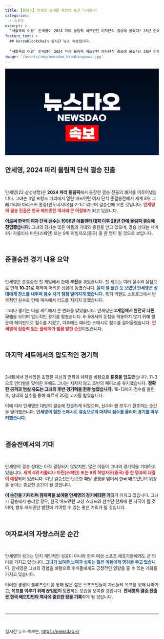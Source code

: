 ```yaml
---
title: [올림픽] 안세영 금메달 확정의 순간 다가온다!
categories:
  - 스포츠
excerpt: >
  ‘셔틀콕의 여왕’ 안세영이 2024 파리 올림픽 배드민턴 여자단식 결승에 올랐다! 28년 만에 한국 선수가 결승에 진출하며, 다음 상대는 스페인과 중국의 강자. 긴장감 넘치는 결승전에서 그녀의 역대급 활약을 기대해보자!
feature_text: >
  ## koreablockchain 실시간 뉴스 속보입니다.

  ‘셔틀콕의 여왕’ 안세영이 2024 파리 올림픽 배드민턴 여자단식 결승에 올랐다! 28년 만에 한국 선수가 결승에 진출하며, 다음 상대는 스페인과 중국의 강자. 긴장감 넘치는 결승전에서 그녀의 역대급 활약을 기대해보자!
image: '/assets/img/newsdao_breakingnews.jpg'
---
```


<p><img src="/assets/img/newsdao_breakingnews.jpg" alt="koreablockchain 속보" /></p>

<h2 data-ke-size="size26">안세영, 2024 파리 올림픽 단식 결승 진출</h2>

<p data-ke-size="size16">&nbsp;</p>

<p>안세영(22·삼성생명)은 <strong>2024 파리 올림픽</strong>에서 웅장한 결승 진출의 쾌거를 이루어냈습니다. 그녀는 4일 프랑스 파리에서 열린 배드민턴 여자 단식 준결승전에서 세계 8위 그레고리아 마리스카 툰중(인도네시아)을 2-1로 꺾으며 결승전에 오른 것입니다. <b><span style="color: #ee2323;">안세영의 결승 진출은 한국 배드민턴 역사에 큰 이정표</span></b>가 되고 있습니다. </p>

<p><b><span style="background-color: #21538527;">이로써 한국의 여자 단식 선수는 1996년 애틀랜타 대회 이후 28년 만에 올림픽 결승에 진입했습니다.</span></b> 그녀의 경기는 많은 이들의 기대와 응원을 받고 있으며, 결승 상대는 세계 4위 카롤리나 마린(스페인) 또는 9위 허빙자오(중국) 중 한 명이 될 것으로 보입니다. </p>

<p data-ke-size="size16">&nbsp;</p>

<h2 data-ke-size="size26">준결승전 경기 내용 요약</h2>

<p data-ke-size="size16">&nbsp;</p>

<p>안세영은 준결승전 첫 게임에서 한때 <strong>부진</strong>을 겪었습니다. 첫 세트는 여러 실수와 실점으로 인해 <strong>10-21</strong>로 패하며 어려운 상황에 놓였습니다. <b><span style="color: #1a5490;">몸이 덜 풀린 듯 보였던 안세영은 상대에게 찬스를 내주며 점수 차가 점점 벌어지게 했습니다.</span></b> 특히 백핸드 스트로크에서 반복적인 실수로 인해 계속해서 리드를 지키지 못했습니다. </p>

<p>그러나 경기는 다음 세트에서 큰 변화를 맞았습니다. 안세영은 <strong>2게임에서 완전히 다른 모습</strong>을 보이며 압도적인 경기를 펼쳤습니다. 6-5에서의 동점을 허용하지 않기 위해 행운의 헤어핀으로 점수를 지켰고, 이후에는 예리한 스매시로 점수를 끌어올렸습니다. <b><span style="color: #ee2323;">안세영의 집중력 있는 플레이가 빛을 발한 순간</span></b>이었습니다.</p>

<p data-ke-size="size16">&nbsp;</p>

<h2 data-ke-size="size26">마지막 세트에서의 압도적인 경기력</h2>

<p data-ke-size="size16">&nbsp;</p>

<p>3세트에서 안세영은 조정된 자신의 전략과 체력을 바탕으로 <strong>툰중을 압도</strong>했습니다. 11-3으로 인터벌을 맞이한 후에도 그녀는 지치지 않고 초반의 페이스를 유지했습니다. <b><span style="background-color: #21538527;">정확한 공격과 범실 유도는 그녀의 후반 경기력을 한층 높였습니다.</span></b> 18-13까지 점수를 올린 후, 상대의 실수를 통해 빠르게 20점 고지를 밟았습니다. </p>

<p>이에 따라 안세영은 대망의 결승에 진출하게 되었으며, 선수와 팬 모두가 환호하는 순간을 맞이했습니다. <b><span style="color: #1a5490;">안세영의 힘찬 스매시로 결승으로의 마지막 점수를 올리며 경기를 마무리했습니다.</span></b> </p>

<p data-ke-size="size16">&nbsp;</p>

<h2 data-ke-size="size26">결승전에서의 기대</h2>

<p data-ke-size="size16">&nbsp;</p>

<p>안세영의 결승 상대는 아직 결정되지 않았지만, 많은 이들이 그녀의 경기력을 기대하고 있습니다. <b><span style="color: #ee2323;">세계 4위 카롤리나 마린(스페인) 또는 9위 허빙자오(중국) 중 한 명과의 대결이 예정</span></b>되어 있습니다. 이번 결승전은 단순한 메달 경쟁을 넘어서 한국 배드민턴의 위상을 높이는 중요한 순간이 될 것입니다. </p>

<p><b><span style="background-color: #21538527;">이 순간을 기다리며 잠재력을 보여줄 안세영의 경기에대한 기대</span></b>가 커지고 있습니다. 그녀가 결승에서 승리할 경우, 한국 배드민턴 코칭 스태프와 선수단 전체에 큰 자극이 될 것이며, 향후 배드민턴 발전에 기여할 수 있는 좋은 기회가 될 것입니다.</p>

<p data-ke-size="size16">&nbsp;</p>

<h2 data-ke-size="size26">여자로서의 자랑스러운 순간</h2>

<p data-ke-size="size16">&nbsp;</p>

<p>안세영의 성과는 단지 개인적인 성공이 아니라 한국 여성 스포츠 애호가들에게도 큰 의미를 가지고 있습니다. <b><span style="color: #1a5490;">그녀가 보여준 노력과 성취는 많은 이들에게 영감을 주고 있습니다.</span></b> 안세영은 그녀의 경험을 바탕으로 후배들에게도 긍정적인 영향을 줄 수 있는 기회를 가지고 있습니다. </p>

<p>이러한 경쟁의 블루프린트를 통해 많은 젊은 스포츠인들이 자신들의 목표를 위해 나아가고, <strong>목표를 이루기 위해 끊임없이 도전</strong>하는 모습을 보여줄 것입니다. <b><span style="background-color: #21538527;">안세영의 결승 진출은 한국 배드민턴의 역사에 중요한 장을 기록</span></b>하게 될 것입니다.</p>

<p data-ke-size="size16">&nbsp;</p>

<hr style="height: 1px; border: 1px solid #ccc;"/>

<p data-ke-size="size16">&nbsp;</p>
실시간 뉴스 속보는, <a href="https://newsdao.kr" rel="dofollow">https://newsdao.kr</a>


